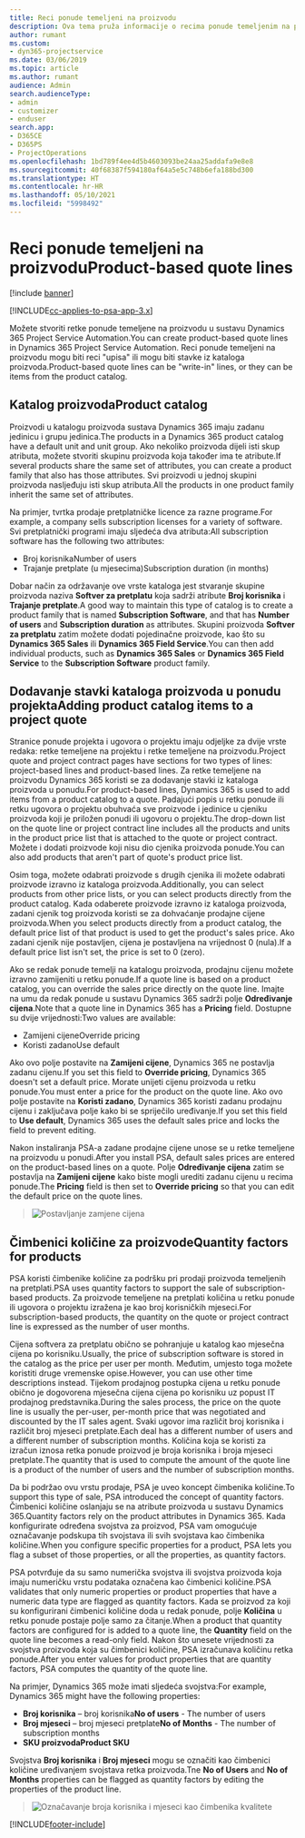 ```yaml
---
title: Reci ponude temeljeni na proizvodu
description: Ova tema pruža informacije o recima ponude temeljenim na proizvodu.
author: rumant
ms.custom:
- dyn365-projectservice
ms.date: 03/06/2019
ms.topic: article
ms.author: rumant
audience: Admin
search.audienceType:
- admin
- customizer
- enduser
search.app:
- D365CE
- D365PS
- ProjectOperations
ms.openlocfilehash: 1bd789f4ee4d5b4603093be24aa25addafa9e8e8
ms.sourcegitcommit: 40f68387f594180af64a5e5c748b6efa188bd300
ms.translationtype: HT
ms.contentlocale: hr-HR
ms.lasthandoff: 05/10/2021
ms.locfileid: "5998492"
---
```

# <a name="product-based-quote-lines"></a><span data-ttu-id="7ea39-103">Reci ponude temeljeni na proizvodu</span><span class="sxs-lookup"><span data-stu-id="7ea39-103">Product-based quote lines</span></span>

[!include [banner](../includes/psa-now-project-operations.md)]

[!INCLUDE[cc-applies-to-psa-app-3.x](../includes/cc-applies-to-psa-app-3x.md)]


<span data-ttu-id="7ea39-104">Možete stvoriti retke ponude temeljene na proizvodu u sustavu Dynamics 365 Project Service Automation.</span><span class="sxs-lookup"><span data-stu-id="7ea39-104">You can create product-based quote lines in Dynamics 365 Project Service Automation.</span></span> <span data-ttu-id="7ea39-105">Reci ponude temeljeni na proizvodu mogu biti reci "upisa" ili mogu biti stavke iz kataloga proizvoda.</span><span class="sxs-lookup"><span data-stu-id="7ea39-105">Product-based quote lines can be "write-in" lines, or they can be items from the product catalog.</span></span>

## <a name="product-catalog"></a><span data-ttu-id="7ea39-106">Katalog proizvoda</span><span class="sxs-lookup"><span data-stu-id="7ea39-106">Product catalog</span></span>

<span data-ttu-id="7ea39-107">Proizvodi u katalogu proizvoda sustava Dynamics 365 imaju zadanu jedinicu i grupu jedinica.</span><span class="sxs-lookup"><span data-stu-id="7ea39-107">The products in a Dynamics 365 product catalog have a default unit and unit group.</span></span> <span data-ttu-id="7ea39-108">Ako nekoliko proizvoda dijeli isti skup atributa, možete stvoriti skupinu proizvoda koja također ima te atribute.</span><span class="sxs-lookup"><span data-stu-id="7ea39-108">If several products share the same set of attributes, you can create a product family that also has those attributes.</span></span> <span data-ttu-id="7ea39-109">Svi proizvodi u jednoj skupini proizvoda nasljeđuju isti skup atributa.</span><span class="sxs-lookup"><span data-stu-id="7ea39-109">All the products in one product family inherit the same set of attributes.</span></span>

<span data-ttu-id="7ea39-110">Na primjer, tvrtka prodaje pretplatničke licence za razne programe.</span><span class="sxs-lookup"><span data-stu-id="7ea39-110">For example, a company sells subscription licenses for a variety of software.</span></span> <span data-ttu-id="7ea39-111">Svi pretplatnički programi imaju sljedeća dva atributa:</span><span class="sxs-lookup"><span data-stu-id="7ea39-111">All subscription software has the following two attributes:</span></span>

- <span data-ttu-id="7ea39-112">Broj korisnika</span><span class="sxs-lookup"><span data-stu-id="7ea39-112">Number of users</span></span> 
- <span data-ttu-id="7ea39-113">Trajanje pretplate (u mjesecima)</span><span class="sxs-lookup"><span data-stu-id="7ea39-113">Subscription duration (in months)</span></span>

<span data-ttu-id="7ea39-114">Dobar način za održavanje ove vrste kataloga jest stvaranje skupine proizvoda naziva **Softver za pretplatu** koja sadrži atribute **Broj korisnika** i **Trajanje pretplate**.</span><span class="sxs-lookup"><span data-stu-id="7ea39-114">A good way to maintain this type of catalog is to create a product family that is named **Subscription Software**, and that has **Number of users** and **Subscription duration** as attributes.</span></span> <span data-ttu-id="7ea39-115">Skupini proizvoda **Softver za pretplatu** zatim možete dodati pojedinačne proizvode, kao što su **Dynamics 365 Sales** ili **Dynamics 365 Field Service**.</span><span class="sxs-lookup"><span data-stu-id="7ea39-115">You can then add individual products, such as **Dynamics 365 Sales** or **Dynamics 365 Field Service** to the **Subscription Software** product family.</span></span>

## <a name="adding-product-catalog-items-to-a-project-quote"></a><span data-ttu-id="7ea39-116">Dodavanje stavki kataloga proizvoda u ponudu projekta</span><span class="sxs-lookup"><span data-stu-id="7ea39-116">Adding product catalog items to a project quote</span></span>

<span data-ttu-id="7ea39-117">Stranice ponude projekta i ugovora o projektu imaju odjeljke za dvije vrste redaka: retke temeljene na projektu i retke temeljene na proizvodu.</span><span class="sxs-lookup"><span data-stu-id="7ea39-117">Project quote and project contract pages have sections for two types of lines: project-based lines and product-based lines.</span></span> <span data-ttu-id="7ea39-118">Za retke temeljene na proizvodu Dynamics 365 koristi se za dodavanje stavki iz kataloga proizvoda u ponudu.</span><span class="sxs-lookup"><span data-stu-id="7ea39-118">For product-based lines, Dynamics 365 is used to add items from a product catalog to a quote.</span></span> <span data-ttu-id="7ea39-119">Padajući popis u retku ponude ili retku ugovora o projektu obuhvaća sve proizvode i jedinice u cjeniku proizvoda koji je priložen ponudi ili ugovoru o projektu.</span><span class="sxs-lookup"><span data-stu-id="7ea39-119">The drop-down list on the quote line or project contract line includes all the products and units in the product price list that is attached to the quote or project contract.</span></span> <span data-ttu-id="7ea39-120">Možete i dodati proizvode koji nisu dio cjenika proizvoda ponude.</span><span class="sxs-lookup"><span data-stu-id="7ea39-120">You can also add products that aren't part of quote's product price list.</span></span>

<span data-ttu-id="7ea39-121">Osim toga, možete odabrati proizvode s drugih cjenika ili možete odabrati proizvode izravno iz kataloga proizvoda.</span><span class="sxs-lookup"><span data-stu-id="7ea39-121">Additionally, you can select products from other price lists, or you can select products directly from the product catalog.</span></span> <span data-ttu-id="7ea39-122">Kada odaberete proizvode izravno iz kataloga proizvoda, zadani cjenik tog proizvoda koristi se za dohvaćanje prodajne cijene proizvoda.</span><span class="sxs-lookup"><span data-stu-id="7ea39-122">When you select products directly from a product catalog, the default price list of that product is used to get the product's sales price.</span></span> <span data-ttu-id="7ea39-123">Ako zadani cjenik nije postavljen, cijena je postavljena na vrijednost 0 (nula).</span><span class="sxs-lookup"><span data-stu-id="7ea39-123">If a default price list isn't set, the price is set to 0 (zero).</span></span>

<span data-ttu-id="7ea39-124">Ako se redak ponude temelji na katalogu proizvoda, prodajnu cijenu možete izravno zamijeniti u retku ponude.</span><span class="sxs-lookup"><span data-stu-id="7ea39-124">If a quote line is based on a product catalog, you can override the sales price directly on the quote line.</span></span> <span data-ttu-id="7ea39-125">Imajte na umu da redak ponude u sustavu Dynamics 365 sadrži polje **Određivanje cijena**.</span><span class="sxs-lookup"><span data-stu-id="7ea39-125">Note that a quote line in Dynamics 365 has a **Pricing** field.</span></span> <span data-ttu-id="7ea39-126">Dostupne su dvije vrijednosti:</span><span class="sxs-lookup"><span data-stu-id="7ea39-126">Two values are available:</span></span>

- <span data-ttu-id="7ea39-127">Zamijeni cijene</span><span class="sxs-lookup"><span data-stu-id="7ea39-127">Override pricing</span></span>  
- <span data-ttu-id="7ea39-128">Koristi zadano</span><span class="sxs-lookup"><span data-stu-id="7ea39-128">Use default</span></span>

<span data-ttu-id="7ea39-129">Ako ovo polje postavite na **Zamijeni cijene**, Dynamics 365 ne postavlja zadanu cijenu.</span><span class="sxs-lookup"><span data-stu-id="7ea39-129">If you set this field to **Override pricing**, Dynamics 365 doesn't set a default price.</span></span> <span data-ttu-id="7ea39-130">Morate unijeti cijenu proizvoda u retku ponude.</span><span class="sxs-lookup"><span data-stu-id="7ea39-130">You must enter a price for the product on the quote line.</span></span> <span data-ttu-id="7ea39-131">Ako ovo polje postavite na **Koristi zadano**, Dynamics 365 koristi zadanu prodajnu cijenu i zaključava polje kako bi se spriječilo uređivanje.</span><span class="sxs-lookup"><span data-stu-id="7ea39-131">If you set this field to **Use default**, Dynamics 365 uses the default sales price and locks the field to prevent editing.</span></span>

<span data-ttu-id="7ea39-132">Nakon instaliranja PSA-a zadane prodajne cijene unose se u retke temeljene na proizvodu u ponudi.</span><span class="sxs-lookup"><span data-stu-id="7ea39-132">After you install PSA, default sales prices are entered on the product-based lines on a quote.</span></span> <span data-ttu-id="7ea39-133">Polje **Određivanje cijena** zatim se postavlja na **Zamijeni cijene** kako biste mogli urediti zadanu cijenu u recima ponude.</span><span class="sxs-lookup"><span data-stu-id="7ea39-133">The **Pricing** field is then set to **Override pricing** so that you can edit the default price on the quote lines.</span></span>

> ![Postavljanje zamjene cijena](media/basic-guide-10.png)
 
## <a name="quantity-factors-for-products"></a><span data-ttu-id="7ea39-135">Čimbenici količine za proizvode</span><span class="sxs-lookup"><span data-stu-id="7ea39-135">Quantity factors for products</span></span>

<span data-ttu-id="7ea39-136">PSA koristi čimbenike količine za podršku pri prodaji proizvoda temeljenih na pretplati.</span><span class="sxs-lookup"><span data-stu-id="7ea39-136">PSA uses quantity factors to support the sale of subscription-based products.</span></span> <span data-ttu-id="7ea39-137">Za proizvode temeljene na pretplati količina u retku ponude ili ugovora o projektu izražena je kao broj korisničkih mjeseci.</span><span class="sxs-lookup"><span data-stu-id="7ea39-137">For subscription-based products, the quantity on the quote or project contract line is expressed as the number of user months.</span></span>

<span data-ttu-id="7ea39-138">Cijena softvera za pretplatu obično se pohranjuje u katalog kao mjesečna cijena po korisniku.</span><span class="sxs-lookup"><span data-stu-id="7ea39-138">Usually, the price of subscription software is stored in the catalog as the price per user per month.</span></span> <span data-ttu-id="7ea39-139">Međutim, umjesto toga možete koristiti druge vremenske opise.</span><span class="sxs-lookup"><span data-stu-id="7ea39-139">However, you can use other time descriptions instead.</span></span> <span data-ttu-id="7ea39-140">Tijekom prodajnog postupka cijena u retku ponude obično je dogovorena mjesečna cijena cijena po korisniku uz popust IT prodajnog predstavnika.</span><span class="sxs-lookup"><span data-stu-id="7ea39-140">During the sales process, the price on the quote line is usually the per-user, per-month price that was negotiated and discounted by the IT sales agent.</span></span> <span data-ttu-id="7ea39-141">Svaki ugovor ima različit broj korisnika i različit broj mjeseci pretplate.</span><span class="sxs-lookup"><span data-stu-id="7ea39-141">Each deal has a different number of users and a different number of subscription months.</span></span> <span data-ttu-id="7ea39-142">Količina koja se koristi za izračun iznosa retka ponude proizvod je broja korisnika i broja mjeseci pretplate.</span><span class="sxs-lookup"><span data-stu-id="7ea39-142">The quantity that is used to compute the amount of the quote line is a product of the number of users and the number of subscription months.</span></span>

<span data-ttu-id="7ea39-143">Da bi podržao ovu vrstu prodaje, PSA je uveo koncept čimbenika količine.</span><span class="sxs-lookup"><span data-stu-id="7ea39-143">To support this type of sale, PSA introduced the concept of quantity factors.</span></span> <span data-ttu-id="7ea39-144">Čimbenici količine oslanjaju se na atribute proizvoda u sustavu Dynamics 365.</span><span class="sxs-lookup"><span data-stu-id="7ea39-144">Quantity factors rely on the product attributes in Dynamics 365.</span></span> <span data-ttu-id="7ea39-145">Kada konfigurirate određena svojstva za proizvod, PSA vam omogućuje označavanje podskupa tih svojstava ili svih svojstava kao čimbenika količine.</span><span class="sxs-lookup"><span data-stu-id="7ea39-145">When you configure specific properties for a product, PSA lets you flag a subset of those properties, or all the properties, as quantity factors.</span></span>

<span data-ttu-id="7ea39-146">PSA potvrđuje da su samo numerička svojstva ili svojstva proizvoda koja imaju numeričku vrstu podataka označena kao čimbenici količine.</span><span class="sxs-lookup"><span data-stu-id="7ea39-146">PSA validates that only numeric properties or product properties that have a numeric data type are flagged as quantity factors.</span></span> <span data-ttu-id="7ea39-147">Kada se proizvod za koji su konfigurirani čimbenici količine doda u redak ponude, polje **Količina** u retku ponude postaje polje samo za čitanje.</span><span class="sxs-lookup"><span data-stu-id="7ea39-147">When a product that quantity factors are configured for is added to a quote line, the **Quantity** field on the quote line becomes a read-only field.</span></span> <span data-ttu-id="7ea39-148">Nakon što unesete vrijednosti za svojstva proizvoda koja su čimbenici količine, PSA izračunava količinu retka ponude.</span><span class="sxs-lookup"><span data-stu-id="7ea39-148">After you enter values for product properties that are quantity factors, PSA computes the quantity of the quote line.</span></span>

<span data-ttu-id="7ea39-149">Na primjer, Dynamics 365 može imati sljedeća svojstva:</span><span class="sxs-lookup"><span data-stu-id="7ea39-149">For example, Dynamics 365 might have the following properties:</span></span> 

- <span data-ttu-id="7ea39-150">**Broj korisnika** – broj korisnika</span><span class="sxs-lookup"><span data-stu-id="7ea39-150">**No of users** - The number of users</span></span> 
- <span data-ttu-id="7ea39-151">**Broj mjeseci** – broj mjeseci pretplate</span><span class="sxs-lookup"><span data-stu-id="7ea39-151">**No of Months** - The number of subscription months</span></span>
- <span data-ttu-id="7ea39-152">**SKU proizvoda**</span><span class="sxs-lookup"><span data-stu-id="7ea39-152">**Product SKU**</span></span> 

<span data-ttu-id="7ea39-153">Svojstva **Broj korisnika** i **Broj mjeseci** mogu se označiti kao čimbenici količine uređivanjem svojstava retka proizvoda.</span><span class="sxs-lookup"><span data-stu-id="7ea39-153">Tne **No of Users** and **No of Months** properties can be flagged as quantity factors by editing the properties of the product line.</span></span> 

> ![Označavanje broja korisnika i mjeseci kao čimbenika kvalitete](media/basic-guide-11.png)
 


[!INCLUDE[footer-include](../includes/footer-banner.md)]